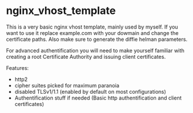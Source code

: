 # nginx_vhost_template

This is a very basic nginx vhost template, mainly used by myself. If you want to use it replace example.com with your dowmain and change the certificate paths. Also make sure to generate the diffie helman parameters.

 For advanced authentification you will need to make yourself familiar with creating a root Certificate Authority and issuing client certificates.
 
 Features:
 - http2
 - cipher suites picked for maximum paranoia
 - disabled TLSv1/1.1 (enabled by default on most configurations)
 - Authentification stuff if needed (Basic http authentification and client certificates)
